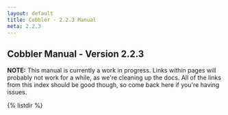```yaml
---
layout: default
title: Cobbler - 2.2.3 Manual
meta: 2.2.3
---
```

## Cobbler Manual - Version 2.2.3

**NOTE:** This manual is currently a work in progress. Links within pages will probably not work for a while, as we're cleaning up the docs. All of the links from this index should be good though, so come back here if you're having issues.

{% listdir %}
